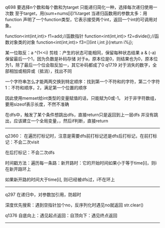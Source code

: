 q698 要选择n个数和每个数和为target
只能递归简化一种，选择每次递归使用一次数
至于target，用(sum+nums[i])%target
当递归函数用的参数太多：用function
声明了一个function类型，它表示接受两个int，返回一个int的可调用对象。

function<int(int,int)> f1=add;//函数指针
function<int(int,int)> f2=divide();//函数对象类的对象
function<int(int,int)> f3=[](int i,int j){return i%j};

某一位取反：a ^(1<<i)
剪枝：产生的状态可能相同，保留每种状态结果
a & (-a) 保留最后一个1，因为负数是补码存储
对于a，原本位是0，则结果也为0，原本位为1，除了最后一个位会取反加一，其它补码都成了0
q17.19  对于消失的数字，全部相加或相异或（抵消），找出不同

一个字符串怎么才能两两交换到特定顺序：找到第一个不符和的字符，第二个字符
1：不符和顺序，2，满足第一个位置的顺序

因此使用memset给int类型的变量赋值的话，只能赋为0或-1。
对于非字符数组，要用sizeof表示长度，不然不准确

在dfs中，触发了某个条件想跳出dfs，直接return只是返回到上一层dfs
并没有跳出，应该建立一个全局变量，，然后if判断，直接return
***
q2360：
在遍历打标记时，注意是需要dfs前打标记还是dfs后打标记，在前打标记：不会二次visit

在后打标记：不会二次dfs

时间戳方法：遍历每一条路：新开路时：它的开始时间如果小于等于time[i]，则i在新开路环上

如果新开路的时间大于time[i], 则i已经被dfs过，i不在环上
***
q297  在递归中，对参数加引用，防超时

深度优先搜索：遇到空指针加个no，反序列化时遇见no就返回   str.clear()

q1376 自底向上：遇见起点返回：自顶向下：遇见终点返回
***


